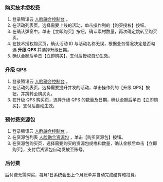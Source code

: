 ### 购买技术授权费
1. 登录腾讯云 [人脸融合控制台](https://console.cloud.tencent.com/facefusion) 。
2. 在活动列表页，选择需要上线的活动，单击操作列的【购买授权】按钮。
3. 在确认弹窗中，单击【立即购买】按钮，确认素材数量，再次确定跳转至购买页。
4. 在技术授权购买页，确认活动 ID 与活动名称无误，根据业务情况决定是否勾选 **升级 QPS** 并选择升级日期。
5. 确认金额后单击【立即购买】，支付后授权自动生效。

### 升级 QPS
1. 登录腾讯云 [人脸融合控制台](https://console.cloud.tencent.com/facefusion) 。
2. 在活动列表页，选择需要提升并发的活动，单击操作列的【升级 QPS】按钮，并跳转至购买页。
3. 在升级 QPS 购买页，选择升级 QPS 的数量及日期，确认金额后单击【立即购买】，支付后自动生效。

### 预付费资源包
1. 登录腾讯云 [人脸融合控制台](https://console.cloud.tencent.com/facefusion) 。
2. 在资源包列表 [人脸融合资源包](https://console.cloud.tencent.com/facefusion/resource) ，单击【购买资源包】按钮。
3. 在资源包购买页，选择需要购买的资源包规格和数量，确认金额后单击【立即购买】，支付后资源包自动发放至账号。

### 后付费
后付费无需购买，每月1日系统会出上个月账单并自动完成结算和扣费。
